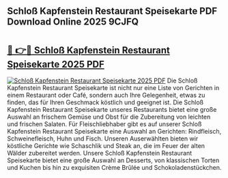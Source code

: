 ## Schloß Kapfenstein Restaurant Speisekarte PDF Download Online 2025 9CJFQ

# <h2><a href="http://gc9r53.nevu.top/?p=Schlo%c3%9f+Kapfenstein+Restaurant+Speisekarte">🔗 👉🔴 Schloß Kapfenstein Restaurant Speisekarte 2025 PDF</a></h2>

[![Schloß Kapfenstein Restaurant Speisekarte 2025 PDF](https://i.imgur.com/dBaPXMq.png)](http://gc9r53.nevu.top/?p=Schlo%c3%9f+Kapfenstein+Restaurant+Speisekarte)
Die Schloß Kapfenstein Restaurant Speisekarte ist nicht nur eine Liste von Gerichten in einem Restaurant oder Café, sondern auch Ihre Gelegenheit, etwas zu finden, das für Ihren Geschmack köstlich und geeignet ist. Die Schloß Kapfenstein Restaurant Speisekarte unseres Restaurants bietet eine große Auswahl an frischem Gemüse und Obst für die Zubereitung von leichten und frischen Salaten. Für Fleischliebhaber gibt es auf unserer Schloß Kapfenstein Restaurant Speisekarte eine Auswahl an Gerichten: Rindfleisch, Schweinefleisch, Huhn und Fisch. Unseren Auserwählten bieten wir köstliche Gerichte wie Schaschlik und Steak an, die im Feuer der alten Wälder zubereitet werden. Unsere Schloß Kapfenstein Restaurant Speisekarte bietet eine große Auswahl an Desserts, von klassischen Torten und Kuchen bis hin zu exquisiten Crème Brûlée und Schokoladenstückchen.
